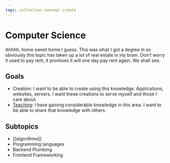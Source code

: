 ```yaml
---
tags: collection concept create
---
```

# Computer Science
Ahhhh, home sweet home I guess. This was what I got a degree in so obviously this topic has taken up a lot of real estate in my brain. Don't worry it used to pay rent, it promises it will one day pay rent again. We shall see.

## Goals
- Creation: I want to be able to create using this knowledge. Applications, websites, servers. I want these creations to serve myself and those I care about.
- [Teaching](web-dev-2022/teach.md): I have gaining considerable knowledge in this area. I want to be able to share that knowledge with others.

## Subtopics
- [[algorithms]]
- Programming languages
- Backend Plumbing
- Frontend Frameworking